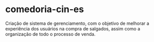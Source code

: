# comedoria-cin-es
Criação de sistema de gerenciamento, com o objetivo de melhorar a experiência dos usuários na compra de salgados, assim como a organização de todo o processo de venda. 
